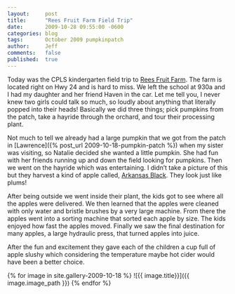 ```yaml
---
layout:     post
title:      "Rees Fruit Farm Field Trip"
date:       2009-10-28 09:55:00 -0600
categories: blog
tags:       October 2009 pumpkinpatch
author:     Jeff
comments:   false
published:  true
---
```

Today was the CPLS kindergarten field trip to [Rees Fruit Farm](http://www.reesfruitfarm.com/). The farm is located right on Hwy 24 and is hard to miss. We left the school at 930a and I had my daughter and her friend Haven in the car. Let me tell you, I never knew two girls could talk so much, so loudly about anything that literally popped into their heads! Basically we did three things; pick pumpkins from the patch, take a hayride through the orchard, and tour their processing plant.

Not much to tell we already had a large pumpkin that we got from the patch in [Lawrence]({% post_url 2009-10-18-pumpkin-patch %}) when my sister was visiting, so Natalie decided she wanted a little pumpkin. She had fun with her friends running up and down the field looking for pumpkins. Then we went on the hayride which was entertaining. I didn’t take a picture of this but they harvest a kind of apple called, [Arkansas Black](http://www.encyclopediaofarkansas.net/encyclopedia/entry-detail.aspx?entryID=2100). They look just like plums!

After being outside we went inside their plant, the kids got to see where all the apples were delivered. We then learned that the apples were cleaned with only water and bristle brushes by a very large machine. From there the apples went into a sorting machine that sorted each apple by size. The kids enjoyed how fast the apples moved. Finally we saw the final destination for many apples, a large hydraulic press, that turned apples into juice.

After the fun and excitement they gave each of the children a cup full of apple slushy which considering the temperature maybe hot cider would have been a better choice.

{% for image in site.gallery-2009-10-18 %}
  ![{{ image.title}}]({{ image.image_path }})
{% endfor %}
